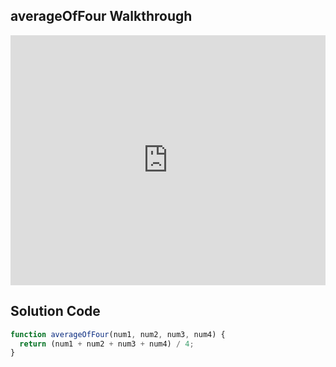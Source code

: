 ## averageOfFour Walkthrough

<iframe src="https://player.vimeo.com/video/221021324" width="100%" height="400" frameborder="0" webkitallowfullscreen mozallowfullscreen allowfullscreen></iframe>

## Solution Code

```js
function averageOfFour(num1, num2, num3, num4) {
  return (num1 + num2 + num3 + num4) / 4;
}
```
